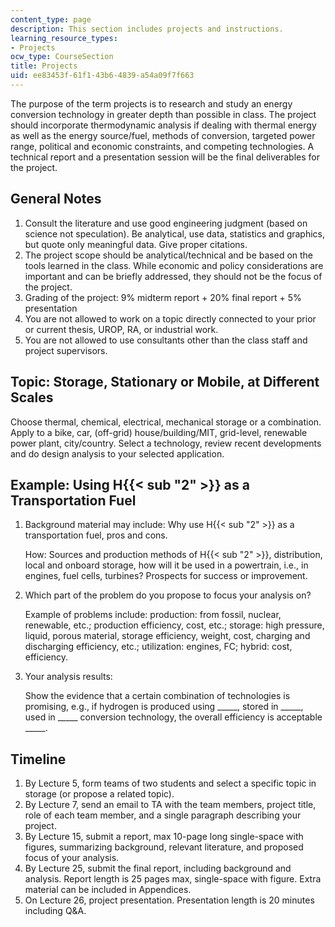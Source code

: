 ```yaml
---
content_type: page
description: This section includes projects and instructions.
learning_resource_types:
- Projects
ocw_type: CourseSection
title: Projects
uid: ee83453f-61f1-43b6-4839-a54a09f7f663
---
```


The purpose of the term projects is to research and study an energy conversion technology in greater depth than possible in class. The project should incorporate thermodynamic analysis if dealing with thermal energy as well as the energy source/fuel, methods of conversion, targeted power range, political and economic constraints, and competing technologies. A technical report and a presentation session will be the final deliverables for the project.

General Notes
-------------

1.  Consult the literature and use good engineering judgment (based on science not speculation). Be analytical, use data, statistics and graphics, but quote only meaningful data. Give proper citations.
2.  The project scope should be analytical/technical and be based on the tools learned in the class. While economic and policy considerations are important and can be briefly addressed, they should not be the focus of the project.
3.  Grading of the project: 9% midterm report + 20% final report + 5% presentation
4.  You are not allowed to work on a topic directly connected to your prior or current thesis, UROP, RA, or industrial work.
5.  You are not allowed to use consultants other than the class staff and project supervisors.

Topic: Storage, Stationary or Mobile, at Different Scales
---------------------------------------------------------

Choose thermal, chemical, electrical, mechanical storage or a combination. Apply to a bike, car, (off-grid) house/building/MIT, grid-level, renewable power plant, city/country. Select a technology, review recent developments and do design analysis to your selected application.

Example: Using H{{< sub "2" >}} as a Transportation Fuel
--------------------------------------------------------

1.  Background material may include: Why use H{{< sub "2" >}} as a transportation fuel, pros and cons.
    
    How: Sources and production methods of H{{< sub "2" >}}, distribution, local and onboard storage, how will it be used in a powertrain, i.e., in engines, fuel cells, turbines? Prospects for success or improvement.
    
2.  Which part of the problem do you propose to focus your analysis on?
    
    Example of problems include: production: from fossil, nuclear, renewable, etc.; production efficiency, cost, etc.; storage: high pressure, liquid, porous material, storage efficiency, weight, cost, charging and discharging efficiency, etc.; utilization: engines, FC; hybrid: cost, efficiency.
    
3.  Your analysis results:
    
    Show the evidence that a certain combination of technologies is promising, e.g., if hydrogen is produced using \_\_\_\_\_, stored in \_\_\_\_\_, used in \_\_\_\_\_ conversion technology, the overall efficiency is acceptable \_\_\_\_\_.
    

Timeline
--------

1.  By Lecture 5, form teams of two students and select a specific topic in storage (or propose a related topic).
2.  By Lecture 7, send an email to TA with the team members, project title, role of each team member, and a single paragraph describing your project.
3.  By Lecture 15, submit a report, max 10-page long single-space with figures, summarizing background, relevant literature, and proposed focus of your analysis.
4.  By Lecture 25, submit the final report, including background and analysis. Report length is 25 pages max, single-space with figure. Extra material can be included in Appendices.
5.  On Lecture 26, project presentation. Presentation length is 20 minutes including Q&A.
